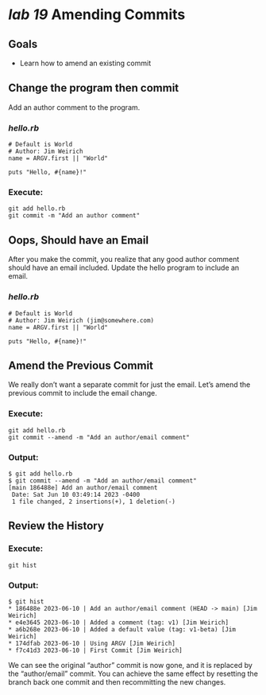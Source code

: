 # *lab 19* Amending Commits

## Goals

- Learn how to amend an existing commit

## Change the program then commit

Add an author comment to the program.

### *hello.rb*

``` file
# Default is World
# Author: Jim Weirich
name = ARGV.first || "World"

puts "Hello, #{name}!"
```

### **Execute:**

``` instructions
git add hello.rb
git commit -m "Add an author comment"
```

## Oops, Should have an Email

After you make the commit, you realize that any good author comment
should have an email included. Update the hello program to include an
email.

### *hello.rb*

``` file
# Default is World
# Author: Jim Weirich (jim@somewhere.com)
name = ARGV.first || "World"

puts "Hello, #{name}!"
```

## Amend the Previous Commit

We really don’t want a separate commit for just the email. Let’s amend
the previous commit to include the email change.

### **Execute:**

``` instructions
git add hello.rb
git commit --amend -m "Add an author/email comment"
```

### **Output:**

``` sample
$ git add hello.rb
$ git commit --amend -m "Add an author/email comment"
[main 186488e] Add an author/email comment
 Date: Sat Jun 10 03:49:14 2023 -0400
 1 file changed, 2 insertions(+), 1 deletion(-)
```

## Review the History

### **Execute:**

``` instructions
git hist
```

### **Output:**

``` sample
$ git hist
* 186488e 2023-06-10 | Add an author/email comment (HEAD -> main) [Jim Weirich]
* e4e3645 2023-06-10 | Added a comment (tag: v1) [Jim Weirich]
* a6b268e 2023-06-10 | Added a default value (tag: v1-beta) [Jim Weirich]
* 174dfab 2023-06-10 | Using ARGV [Jim Weirich]
* f7c41d3 2023-06-10 | First Commit [Jim Weirich]
```

We can see the original “author” commit is now gone, and it is replaced
by the “author/email” commit. You can achieve the same effect by
resetting the branch back one commit and then recommitting the new
changes.
